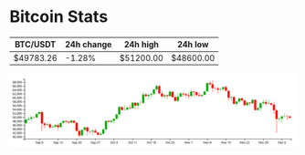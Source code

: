 # Bitcoin Stats

BTC/USDT|24h change|24h high|24h low|
|---|---|---|---|
|$49783.26|-1.28%|$51200.00|$48600.00|

<img src="./chart.svg">
